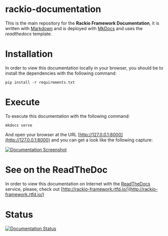 # rackio-documentation

This is the main repository for the **Rackio Framework Documentation**, 
it is written with [Markdown](https://daringfireball.net/projects/markdown/) 
and is deployed with [MkDocs](https://www.mkdocs.org/) and uses 
the *readthedocs* template.


# Installation

In order to view this documentation locally in your browser, you
should be to install the dependencies with the following command:

```
pip install -r requirements.txt
```

# Execute

To execute this documentation with the following command:

```
mkdocs serve
```

And open your browser at the URL [http://127.0.0.1:8000](http://127.0.0.1:8000) and you can get a look like the following capture:

[![Documentation Screenshot](https://raw.githubusercontent.com/macagua/rackio-documentation/master/screenshot.png)](https://raw.githubusercontent.com/macagua/rackio-documentation/master/screenshot.png)


# See on the ReadTheDoc

In order to view this documentation on Internet with the 
[ReadTheDocs](https://readthedocs.org/) service, please, check out 
[http://rackio-framework.rtfd.io/](http://rackio-framework.rtfd.io/)


# Status

[![Documentation Status](https://readthedocs.org/projects/rackio-framework/badge/?version=latest)](https://rackio-framework.readthedocs.io/en/latest/?badge=latest)

